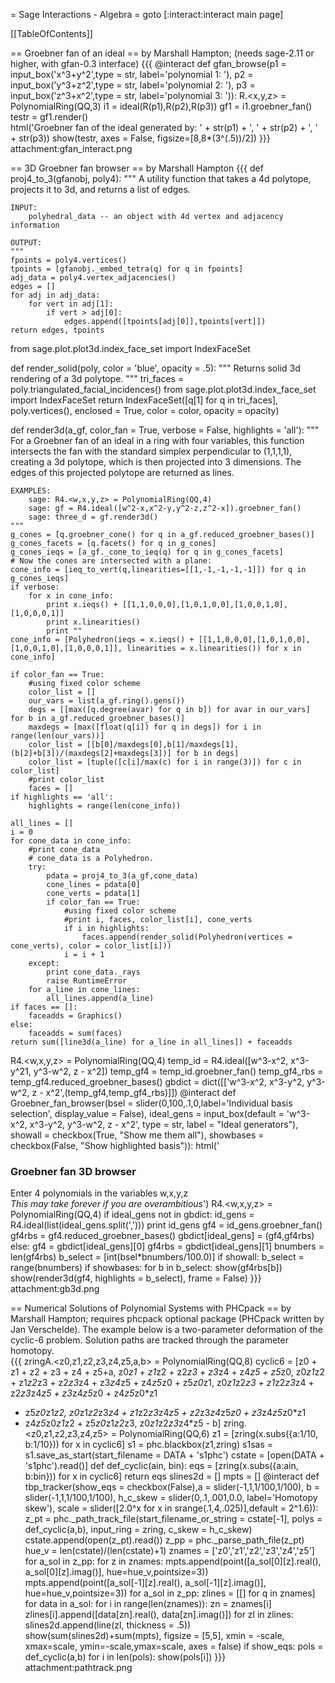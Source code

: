= Sage Interactions - Algebra =
goto [:interact:interact main page]

[[TableOfContents]]

== Groebner fan of an ideal ==
by Marshall Hampton; (needs sage-2.11 or higher, with gfan-0.3 interface)
{{{
@interact
def gfan_browse(p1 = input_box('x^3+y^2',type = str, label='polynomial 1: '), p2 = input_box('y^3+z^2',type = str, label='polynomial 2: '), p3 = input_box('z^3+x^2',type = str, label='polynomial 3: ')):
    R.<x,y,z> = PolynomialRing(QQ,3)
    i1 = ideal(R(p1),R(p2),R(p3))
    gf1 = i1.groebner_fan()
    testr = gf1.render()    
    html('Groebner fan of the ideal generated by: ' + str(p1) + ', ' + str(p2) + ', ' + str(p3))
    show(testr, axes = False, figsize=[8,8*(3^(.5))/2])
}}}
attachment:gfan_interact.png

== 3D Groebner fan browser ==
by Marshall Hampton
{{{
def proj4_to_3(gfanobj, poly4):
    """
    A utility function that takes a 4d polytope, projects
    it to 3d, and returns a list of edges.

    INPUT:
        polyhedral_data -- an object with 4d vertex and adjacency information

    OUTPUT:
    """
    fpoints = poly4.vertices()
    tpoints = [gfanobj._embed_tetra(q) for q in fpoints]
    adj_data = poly4.vertex_adjacencies()
    edges = []
    for adj in adj_data:
        for vert in adj[1]:
            if vert > adj[0]:
                edges.append([tpoints[adj[0]],tpoints[vert]])
    return edges, tpoints

from sage.plot.plot3d.index_face_set import IndexFaceSet

def render_solid(poly, color = 'blue', opacity = .5):
    """
    Returns solid 3d rendering of a 3d polytope.
    """
    tri_faces = poly.triangulated_facial_incidences()
    from sage.plot.plot3d.index_face_set import IndexFaceSet
    return IndexFaceSet([q[1] for q in tri_faces], poly.vertices(), enclosed = True, color = color, opacity = opacity)

def render3d(a_gf, color_fan = True, verbose = False, highlights = 'all'):
    """
    For a Groebner fan of an ideal in a ring with four variables,
    this function intersects the fan with the standard simplex
    perpendicular to (1,1,1,1), creating a 3d polytope, which is
    then projected into 3 dimensions.  The edges of this projected
    polytope are returned as lines.

    EXAMPLES:
        sage: R4.<w,x,y,z> = PolynomialRing(QQ,4)
        sage: gf = R4.ideal([w^2-x,x^2-y,y^2-z,z^2-x]).groebner_fan()
        sage: three_d = gf.render3d()
    """
    g_cones = [q.groebner_cone() for q in a_gf.reduced_groebner_bases()]
    g_cones_facets = [q.facets() for q in g_cones]
    g_cones_ieqs = [a_gf._cone_to_ieq(q) for q in g_cones_facets]
    # Now the cones are intersected with a plane:
    cone_info = [ieq_to_vert(q,linearities=[[1,-1,-1,-1,-1]]) for q in g_cones_ieqs]
    if verbose:
        for x in cone_info:
            print x.ieqs() + [[1,1,0,0,0],[1,0,1,0,0],[1,0,0,1,0],[1,0,0,0,1]]
            print x.linearities()
            print ""
    cone_info = [Polyhedron(ieqs = x.ieqs() + [[1,1,0,0,0],[1,0,1,0,0],[1,0,0,1,0],[1,0,0,0,1]], linearities = x.linearities()) for x in cone_info]

    if color_fan == True:
        #using fixed color scheme
        color_list = []
        our_vars = list(a_gf.ring().gens())
        degs = [[max([q.degree(avar) for q in b]) for avar in our_vars] for b in a_gf.reduced_groebner_bases()]
        maxdegs = [max([float(q[i]) for q in degs]) for i in range(len(our_vars))]
        color_list = [[b[0]/maxdegs[0],b[1]/maxdegs[1],(b[2]+b[3])/(maxdegs[2]+maxdegs[3])] for b in degs]
        color_list = [tuple([c[i]/max(c) for i in range(3)]) for c in color_list]
        #print color_list  
        faces = []     
    if highlights == 'all':
        highlights = range(len(cone_info))

    all_lines = []
    i = 0
    for cone_data in cone_info:
        #print cone_data
        # cone_data is a Polyhedron.
        try:
            pdata = proj4_to_3(a_gf,cone_data)
            cone_lines = pdata[0]
            cone_verts = pdata[1]
            if color_fan == True:
                #using fixed color scheme
                #print i, faces, color_list[i], cone_verts            
                if i in highlights:
                    faces.append(render_solid(Polyhedron(vertices = cone_verts), color = color_list[i]))
                i = i + 1
        except:
            print cone_data._rays
            raise RuntimeError
        for a_line in cone_lines:
            all_lines.append(a_line)
    if faces == []: 
        faceadds = Graphics()
    else:
        faceadds = sum(faces)
    return sum([line3d(a_line) for a_line in all_lines]) + faceadds
R4.<w,x,y,z> = PolynomialRing(QQ,4)
temp_id = R4.ideal([w^3-x^2, x^3-y^21, y^3-w^2, z - x^2])
temp_gf4 = temp_id.groebner_fan()
temp_gf4_rbs = temp_gf4.reduced_groebner_bases()
gbdict = dict([['w^3-x^2, x^3-y^2, y^3-w^2, z - x^2',(temp_gf4,temp_gf4_rbs)]])
@interact
def Groebner_fan_browser(bsel = slider(0,100,.1,0,label='Individual basis selection', display_value = False), ideal_gens = input_box(default = 'w^3-x^2, x^3-y^2, y^3-w^2, z - x^2', type = str, label = "Ideal generators"), showall = checkbox(True, "Show me them all"), showbases = checkbox(False, "Show highlighted basis")):
    html('<h3>Groebner fan 3D browser</h3> Enter 4 polynomials in the variables w,x,y,z<BR> <em>This may take forever if you are overambitious</em>')
    R4.<w,x,y,z> = PolynomialRing(QQ,4)
    if ideal_gens not in gbdict:
        id_gens = R4.ideal(list(ideal_gens.split(',')))
        print id_gens
        gf4 = id_gens.groebner_fan()
        gf4rbs = gf4.reduced_groebner_bases()
        gbdict[ideal_gens] = (gf4,gf4rbs)
    else:
        gf4 = gbdict[ideal_gens][0]
        gf4rbs = gbdict[ideal_gens][1]
    bnumbers = len(gf4rbs)
    b_select = [int(bsel*bnumbers/100.0)]
    if showall: b_select = range(bnumbers)
    if showbases:
        for b in b_select:
            show(gf4rbs[b])
    show(render3d(gf4, highlights = b_select), frame = False)
}}}
attachment:gb3d.png

== Numerical Solutions of Polynomial Systems with PHCpack ==
by Marshall Hampton; requires phcpack optional package (PHCpack written by Jan Verschelde).
The example below is a two-parameter deformation of the cyclic-6 problem.  Solution paths are tracked through the parameter homotopy.  
{{{
zringA.<z0,z1,z2,z3,z4,z5,a,b> = PolynomialRing(QQ,8)
cyclic6 = [z0 + z1 + z2 + z3 + z4 + z5+a,
 z0*z1 + z1*z2 + z2*z3 + z3*z4 + z4*z5 + z5*z0,
 z0*z1*z2 + z1*z2*z3 + z2*z3*z4 + z3*z4*z5 + z4*z5*z0 + z5*z0*z1,
 z0*z1*z2*z3 + z1*z2*z3*z4 + z2*z3*z4*z5 + z3*z4*z5*z0 + z4*z5*z0*z1 
 + z5*z0*z1*z2,
 z0*z1*z2*z3*z4 + z1*z2*z3*z4*z5 + z2*z3*z4*z5*z0 + z3*z4*z5*z0*z1 
 + z4*z5*z0*z1*z2 + z5*z0*z1*z2*z3,
 z0*z1*z2*z3*z4*z5 - b]
zring.<z0,z1,z2,z3,z4,z5> = PolynomialRing(QQ,6)
z1 = [zring(x.subs({a:1/10, b:1/10})) for x in cyclic6]
s1 = phc.blackbox(z1,zring)
s1sas = s1.save_as_start(start_filename = DATA + 's1phc')
cstate = [open(DATA + 's1phc').read()]
def def_cyclic(ain, bin):
    eqs = [zring(x.subs({a:ain, b:bin})) for x in cyclic6]
    return eqs
slines2d = []
mpts = []
@interact
def tbp_tracker(show_eqs = checkbox(False),a = slider(-1,1,1/100,1/100), b = slider(-1,1,1/100,1/100), h_c_skew = slider(0,.1,.001,0.0, label='Homotopy skew'), scale = slider([2.0^x for x in srange(.1,4,.025)],default = 2^1.6)):
    z_pt = phc._path_track_file(start_filename_or_string = cstate[-1], polys = def_cyclic(a,b), input_ring = zring, c_skew = h_c_skew)
    cstate.append(open(z_pt).read())
    z_pp = phc._parse_path_file(z_pt)
    hue_v = len(cstate)/(len(cstate)+1)
    znames = ['z0','z1','z2','z3','z4','z5']
    for a_sol in z_pp:
        for z in znames:
            mpts.append(point([a_sol[0][z].real(), a_sol[0][z].imag()], hue=hue_v,pointsize=3))
            mpts.append(point([a_sol[-1][z].real(), a_sol[-1][z].imag()], hue=hue_v,pointsize=3))
    for a_sol in z_pp:
        zlines = [[] for q in znames]
        for data in a_sol:
            for i in range(len(znames)):
                zn = znames[i]
                zlines[i].append([data[zn].real(), data[zn].imag()])
        for zl in zlines:
            slines2d.append(line(zl, thickness = .5))
    show(sum(slines2d)+sum(mpts), figsize = [5,5], xmin = -scale, xmax=scale, ymin=-scale,ymax=scale, axes = false)
    if show_eqs:
        pols = def_cyclic(a,b)
        for i in len(pols):
            show(pols[i])
}}}
attachment:pathtrack.png

